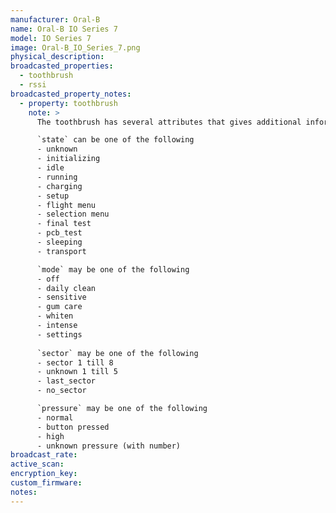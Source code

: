 ```yaml
---
manufacturer: Oral-B
name: Oral-B IO Series 7
model: IO Series 7
image: Oral-B_IO_Series_7.png
physical_description:
broadcasted_properties:
  - toothbrush
  - rssi
broadcasted_property_notes:
  - property: toothbrush
    note: >
      The toothbrush has several attributes that gives additional information.

      `state` can be one of the following
      - unknown
      - initializing
      - idle
      - running
      - charging
      - setup
      - flight menu
      - selection menu
      - final test
      - pcb_test
      - sleeping
      - transport

      `mode` may be one of the following
      - off
      - daily clean
      - sensitive
      - gum care
      - whiten
      - intense
      - settings
    
      `sector` may be one of the following
      - sector 1 till 8
      - unknown 1 till 5
      - last_sector
      - no_sector

      `pressure` may be one of the following
      - normal
      - button pressed
      - high
      - unknown pressure (with number)
broadcast_rate:
active_scan:
encryption_key:
custom_firmware:
notes:
---
```


